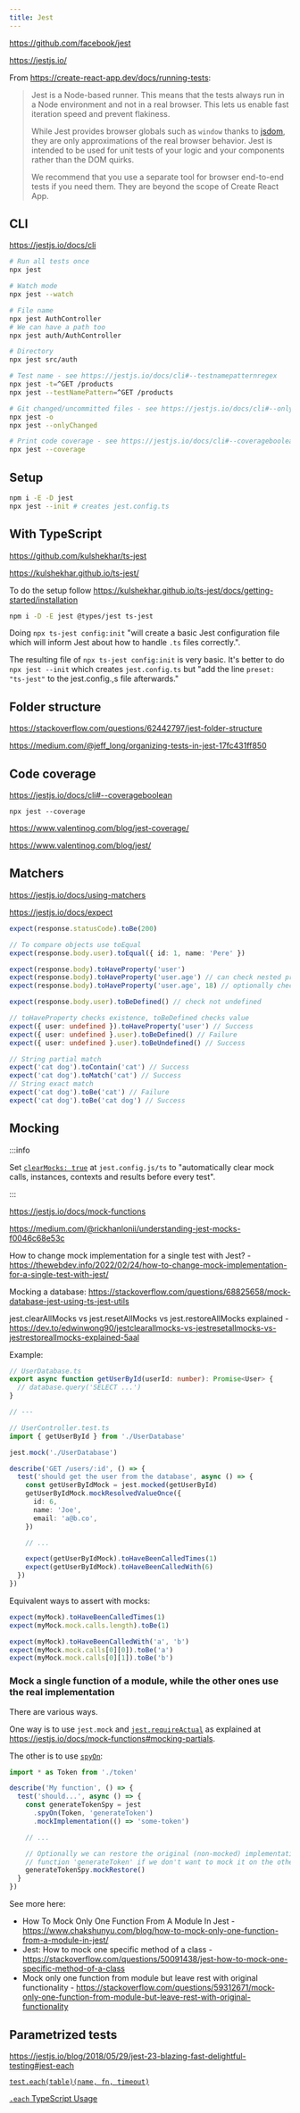 ```yaml
---
title: Jest
---
```


https://github.com/facebook/jest

https://jestjs.io/

From https://create-react-app.dev/docs/running-tests:

> Jest is a Node-based runner. This means that the tests always run in a Node environment and not in a real browser. This lets us enable fast iteration speed and prevent flakiness.
>
> While Jest provides browser globals such as `window` thanks to [jsdom](https://github.com/tmpvar/jsdom), they are only approximations of the real browser behavior. Jest is intended to be used for unit tests of your logic and your components rather than the DOM quirks.
>
> We recommend that you use a separate tool for browser end-to-end tests if you need them. They are beyond the scope of Create React App.

## CLI

https://jestjs.io/docs/cli

```bash
# Run all tests once
npx jest

# Watch mode
npx jest --watch

# File name
npx jest AuthController
# We can have a path too
npx jest auth/AuthController

# Directory
npx jest src/auth

# Test name - see https://jestjs.io/docs/cli#--testnamepatternregex
npx jest -t=^GET /products
npx jest --testNamePattern=^GET /products

# Git changed/uncommitted files - see https://jestjs.io/docs/cli#--onlychanged
npx jest -o
npx jest --onlyChanged

# Print code coverage - see https://jestjs.io/docs/cli#--coverageboolean
npx jest --coverage
```

## Setup

```bash
npm i -E -D jest
npx jest --init # creates jest.config.ts
```

## With TypeScript

https://github.com/kulshekhar/ts-jest

https://kulshekhar.github.io/ts-jest/

To do the setup follow https://kulshekhar.github.io/ts-jest/docs/getting-started/installation

```bash
npm i -D -E jest @types/jest ts-jest
```

Doing `npx ts-jest config:init` "will create a basic Jest configuration file which will inform Jest about how to handle `.ts` files correctly.".

The resulting file of `npx ts-jest config:init` is very basic. It's better to do `npx jest --init` which creates `jest.config.ts` but "add the line `preset: "ts-jest"` to the jest.config.,s file afterwards."

## Folder structure

https://stackoverflow.com/questions/62442797/jest-folder-structure

https://medium.com/@jeff_long/organizing-tests-in-jest-17fc431ff850

## Code coverage

https://jestjs.io/docs/cli#--coverageboolean

```
npx jest --coverage
```

https://www.valentinog.com/blog/jest-coverage/

https://www.valentinog.com/blog/jest/

## Matchers

https://jestjs.io/docs/using-matchers

https://jestjs.io/docs/expect

```ts
expect(response.statusCode).toBe(200)

// To compare objects use toEqual
expect(response.body.user).toEqual({ id: 1, name: 'Pere' })

expect(response.body).toHaveProperty('user')
expect(response.body).toHaveProperty('user.age') // can check nested properties
expect(response.body).toHaveProperty('user.age', 18) // optionally check value too

expect(response.body.user).toBeDefined() // check not undefined

// toHaveProperty checks existence, toBeDefined checks value
expect({ user: undefined }).toHaveProperty('user') // Success
expect({ user: undefined }.user).toBeDefined() // Failure
expect({ user: undefined }.user).toBeUndefined() // Success

// String partial match
expect('cat dog').toContain('cat') // Success
expect('cat dog').toMatch('cat') // Success
// String exact match
expect('cat dog').toBe('cat') // Failure
expect('cat dog').toBe('cat dog') // Success
```

## Mocking

:::info

Set [`clearMocks: true`](https://jestjs.io/docs/configuration/#clearmocks-boolean) at `jest.config.js/ts` to "automatically clear mock calls, instances, contexts and results before every test".

:::

https://jestjs.io/docs/mock-functions

https://medium.com/@rickhanlonii/understanding-jest-mocks-f0046c68e53c

How to change mock implementation for a single test with Jest? - https://thewebdev.info/2022/02/24/how-to-change-mock-implementation-for-a-single-test-with-jest/

Mocking a database: https://stackoverflow.com/questions/68825658/mock-database-jest-using-ts-jest-utils

jest.clearAllMocks vs jest.resetAllMocks vs jest.restoreAllMocks explained - https://dev.to/edwinwong90/jestclearallmocks-vs-jestresetallmocks-vs-jestrestoreallmocks-explained-5aal

Example:

```ts
// UserDatabase.ts
export async function getUserById(userId: number): Promise<User> {
  // database.query('SELECT ...')
}

// ---

// UserController.test.ts
import { getUserById } from './UserDatabase'

jest.mock('./UserDatabase')

describe('GET /users/:id', () => {
  test('should get the user from the database', async () => {
    const getUserByIdMock = jest.mocked(getUserById)
    getUserByIdMock.mockResolvedValueOnce({
      id: 6,
      name: 'Joe',
      email: 'a@b.co',
    })

    // ...

    expect(getUserByIdMock).toHaveBeenCalledTimes(1)
    expect(getUserByIdMock).toHaveBeenCalledWith(6)
  })
})
```

Equivalent ways to assert with mocks:

```ts
expect(myMock).toHaveBeenCalledTimes(1)
expect(myMock.mock.calls.length).toBe(1)
```

```ts
expect(myMock).toHaveBeenCalledWith('a', 'b')
expect(myMock.mock.calls[0][0]).toBe('a')
expect(myMock.mock.calls[0][1]).toBe('b')
```

### Mock a single function of a module, while the other ones use the real implementation

There are various ways.

One way is to use `jest.mock` and [`jest.requireActual`](https://jestjs.io/docs/jest-object#jestrequireactualmodulename) as explained at https://jestjs.io/docs/mock-functions#mocking-partials.

The other is to use [`spyOn`](https://jestjs.io/docs/jest-object#jestspyonobject-methodname):

```ts
import * as Token from './token'

describe('My function', () => {
  test('should...', async () => {
    const generateTokenSpy = jest
      .spyOn(Token, 'generateToken')
      .mockImplementation(() => 'some-token')

    // ...

    // Optionally we can restore the original (non-mocked) implementation of the
    // function 'generateToken' if we don't want to mock it on the other tests.
    generateTokenSpy.mockRestore()
  }
})
```

See more here:

- How To Mock Only One Function From A Module In Jest - https://www.chakshunyu.com/blog/how-to-mock-only-one-function-from-a-module-in-jest/
- Jest: How to mock one specific method of a class - https://stackoverflow.com/questions/50091438/jest-how-to-mock-one-specific-method-of-a-class
- Mock only one function from module but leave rest with original functionality - https://stackoverflow.com/questions/59312671/mock-only-one-function-from-module-but-leave-rest-with-original-functionality

## Parametrized tests

https://jestjs.io/blog/2018/05/29/jest-23-blazing-fast-delightful-testing#jest-each

[`test.each(table)(name, fn, timeout)`](https://jestjs.io/docs/api#testeachtablename-fn-timeout)

[`.each` TypeScript Usage](https://jestjs.io/docs/api#each)
